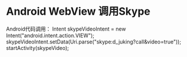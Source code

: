 Android WebView 调用Skype
===
Android代码调用：
Intent skypeVideoIntent = new Intent("android.intent.action.VIEW");
skypeVideoIntent.setData(Uri.parse("skype:d_juking?call&video=true"));
startActivity(skypeVideo);